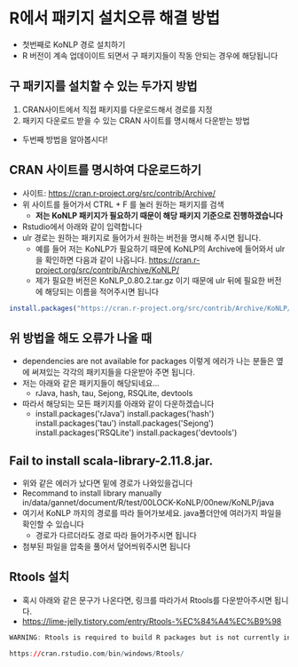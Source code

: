 # R에서 패키지 설치오류 해결 방법

- 첫번째로 KoNLP 경로 설치하기
- R 버전이 계속 업데이이트 되면서 구 패키지들이 작동 안되는 경우에 해당됩니다

## 구 패키지를 설치할 수 있는 두가지 방법

1. CRAN사이트에서 직접 패키지를 다운로드해서 경로를 지정
2. 패키지 다운로드 받을 수 있는 CRAN 사이트를 명시해서 다운받는 방법

- 두번째 방법을 알아봅시다!

## CRAN 사이트를 명시하여 다운로드하기

- 사이트: https://cran.r-project.org/src/contrib/Archive/
- 위 사이트를 들어가서 CTRL + F 를 눌러 원하는 패키지를 검색
  -  **저는 KoNLP 패키지가 필요하기 때문이 해당 패키지 기준으로 진행하겠습니다**
- Rstudio에서 아래와 같이 입력합니다
- ulr 경로는 원하는 패키지로 들어가서 원하는 버전을 명시해 주시면 됩니다.
  - 예를 들어 저는 KoNLP가 필요하기 때문에 KoNLP의 Archive에 들어와서  ulr을 확인하면 다음과 같이 나옵니다. https://cran.r-project.org/src/contrib/Archive/KoNLP/
  - 제가 필요한 버전은 KoNLP_0.80.2.tar.gz 이기 때문에 ulr 뒤에 필요한 버전에 해당되는 이름을 적어주시면 됩니다

```R
install.packages("https://cran.r-project.org/src/contrib/Archive/KoNLP/KoNLP_0.80.2.tar.gz", repos = NULL, type= "source", INSTALL_opts = c('--no-lock'))
```



## 위 방법을 해도 오류가 나올 때

- dependencies are not available for packages 이렇게 에러가 나는 분들은 옆에 써져있는 각각의 패키지들을 다운받아 주면 됩니다. 
- 저는 아래와 같은 패키지들이 해당되네요... 
  - rJava, hash, tau, Sejong, RSQLite, devtools
- 따라서 해당되는 모든 패키지를 아래와 같이 다운하겠습니다
  - install.packages('rJava')
    install.packages('hash')
    install.packages('tau')
    install.packages('Sejong')
    install.packages('RSQLite')
    install.packages('devtools')

## Fail to install scala-library-2.11.8.jar.

- 위와 같은 에러가 났다면 밑에 경로가 나와있을겁니다
- Recommand to install library manually in/data/gannet/document/R/test/00LOCK-KoNLP/00new/KoNLP/java
- 여기서 KoNLP 까지의 경로를 따라 들어가보세요. java폴더안에 여러가지 파일을 확인할 수 있습니다
  - 경로가 다르더라도 경로 따라 들어가주시면 됩니다
- 첨부된 파일을 압축을 풀어서 덮어씌워주시면 됩니다

## Rtools 설치

- 혹시 아래와 같은 문구가 나온다면, 링크를 따라가서 Rtools를 다운받아주시면 됩니다.
- https://lime-jelly.tistory.com/entry/Rtools-%EC%84%A4%EC%B9%98

```R
WARNING: Rtools is required to build R packages but is not currently installed. Please download and install the appropriate version of Rtools before proceeding:

https://cran.rstudio.com/bin/windows/Rtools/
```

